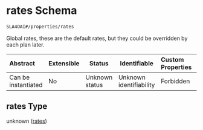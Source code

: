 # rates Schema

```txt
SLA4OAI#/properties/rates
```

Global rates, these are the default rates, but they could be overridden by each plan later.


| Abstract            | Extensible | Status         | Identifiable            | Custom Properties | Additional Properties | Access Restrictions | Defined In                                                                    |
| :------------------ | ---------- | -------------- | ----------------------- | :---------------- | --------------------- | ------------------- | ----------------------------------------------------------------------------- |
| Can be instantiated | No         | Unknown status | Unknown identifiability | Forbidden         | Allowed               | none                | [SLA4OAI.schema.json\*](../SLA4OAI.schema.json "open original schema") |

## rates Type

unknown ([rates](sla4oai-properties-rates.md))
